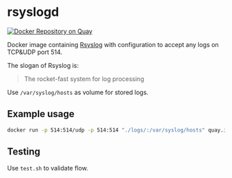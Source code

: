 # rsyslogd

[![Docker Repository on Quay](https://quay.io/repository/watchdogpolska/rsyslogd/status "Docker Repository on Quay")](https://quay.io/repository/watchdogpolska/rsyslogd)

Docker image containing [Rsyslog](https://www.rsyslog.com/) with configuration to accept any logs on TCP&UDP port 514.

The slogan of Rsyslog is:

> The rocket-fast system for log processing

Use ```/var/syslog/hosts``` as volume for stored logs.

## Example usage

```bash
docker run -p 514:514/udp -p 514:514 "./logs/:/var/syslog/hosts" quay.io/watchdogpolska/rsyslogd
```

## Testing

Use ```test.sh``` to validate flow.
